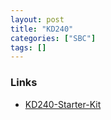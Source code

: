```yaml
---
layout: post
title: "KD240"
categories: ["SBC"]
tags: []
---
```


### Links

- [KD240-Starter-Kit](https://xilinx-wiki.atlassian.net/wiki/spaces/A/pages/1641152513/Kria+SOMs+Starter+Kits#KD240-Starter-Kit)
